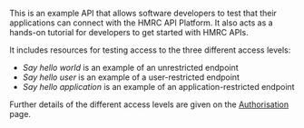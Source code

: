 This is an example API that allows software developers to test that 
their applications can connect with the HMRC API Platform. It also acts 
as a hands-on tutorial for developers to get started with HMRC APIs.

It includes resources for testing access to the three different access 
levels:

- _Say hello world_ is an example of an unrestricted endpoint
- _Say hello user_ is an example of a user-restricted endpoint
- _Say hello application_ is an example of an application-restricted endpoint

Further details of the different access levels are given on the 
[Authorisation](https://developer.service.hmrc.gov.uk/api-documentation/docs/authorisation) page.

